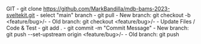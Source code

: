 GIT
	- git clone https://github.com/MarkBandilla/mdb-bams-2023-sveltekit.git
	- select "main" branch
	- git pull
	- New branch: git checkout -b <feature/bug>/<TicketID>-<TicketSummary>
	- Old branch: git checkout <feature/bug>/<TicketID>-<TicketSummary>
	- Update Files / Code & Test
	- git add .
	- git commit -m "Commit Message"
	- New branch: git push --set-upstream origin <feature/bug>/<TicketID>-<TicketSummary>
	- Old branch: git push